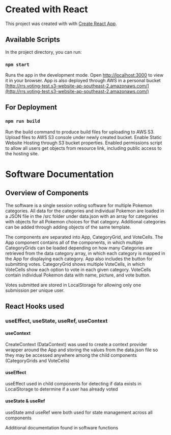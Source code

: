 # Created with React

This project was created with with [Create React App](https://github.com/facebook/create-react-app).

## Available Scripts

In the project directory, you can run:

### `npm start`

Runs the app in the development mode.
Open [http://localhost:3000](http://localhost:3000) to view it in your browser.
App is also deployed through AWS in a personal bucket [http://rrs.voting-test.s3-website-ap-southeast-2.amazonaws.com/](http://rrs.voting-test.s3-website-ap-southeast-2.amazonaws.com/)


## For Deployment

### `npm run build`

Run the build command to produce build files for uploading to AWS S3. Upload files to AWS S3 console under newly created bucket. Enable Static Website Hosting through S3 bucket properties. Enabled permissions script to allow all users get objects from resource link, including public access to the hosting site.

# Software Documentation

## Overview of Components

The software is a single session voting software for multiple Pokemon categories. All data for the categories and individual Pokemon are loaded in a JSON file in the /src folder under data.json with an array for categories with objects for all Pokemon choices for that category. Additional categories can be added through adding objects of the same template.

The components are separated into App, CategoryGrid, and VoteCells.
The App component contains all of the components, in which multiple CategoryGrids can be loaded depending on how many Categories are retrieved from the data category array, in which each category is mapped in the App for displaying each category. App also includes the button for submitting votes.
CategoryGrid shows multiple VoteCells, in which VoteCells show each option to vote in each given category.
VoteCells contain individual Pokemon data with name, picture, and vote button.

Votes submitted are stored in LocalStorage for allowing only one submission per unique user.

## React Hooks used

### useEffect, useState, useRef, useContext

#### useContext

CreateContext (DataContext) was used to create a context provider wrapper around the App and storing the values from the data.json file so they may be accessed anywhere among the child components (CategoryGrids and VoteCells)

#### useEffect

useEffect used in child components for detecting if data exists in LocalStorage to determine if a user has already voted

#### useState & useRef

useState amd useRef were both used for state management across all components

Additional documentation found in software functions